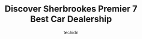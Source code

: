 ---
layout: ampstory
image: https://i0.wp.com/www.auto.or.id/wp-content/uploads/2023/06/leclerc-international-auto-0-sherbrooke-1686325703.jpeg?resize=640,853
author: techidn
featured: false
description: Sherbrooke, Quebec, Canada is a haven for Car Dealership enthusiasts, boasting an impressive array of 7 top-notch establishments. Whether youre a seasoned connoisseur or simply curious to e
title: Discover Sherbrookes Premier 7 Best Car Dealership
cover:
   title: Discover Sherbrookes Premier 7 Best Car Dealership
   subtitle: AUTO.OR.ID
   background: https://www.auto.or.id/wp-content/uploads/2023/06/leclerc-international-auto-0-sherbrooke-1686325703.jpeg

pages: 
 - layout: thirds
   top: <h1>#1 Hyundai Sherbrooke</h1>
   bottom: "<p>From the moment I stepped into their dealership I felt welcomed. All my questions were answered, even after a few phone calls and emails. I felt like a valued client whic</p>"
   background: https://www.auto.or.id/wp-content/uploads/2023/06/leclerc-international-auto-1-sherbrooke-1686325704.jpeg
   backgroundblur: true
 - layout: thirds
   top: <h1>#2 Sherbrooke Honda</h1>
   bottom: "<p>2615 Rue King O, Sherbrooke, QC J1J 2H3, Canada</p>"
   background: https://www.auto.or.id/wp-content/uploads/2023/06/leclerc-international-auto-2-sherbrooke-1686325704.jpeg
   cta:
      link: https://www.auto.or.id/discover-sherbrookes-premier-7-best-car-dealership/
      text: Discover Sherbrookes Premier 7 Best Car Dealership
 - layout: thirds
   top: <h1>#3 Occasion Beaucage Sherbrooke</h1>
   bottom: "<p>5473 Boul Bourque, Sherbrooke, QC J1N 1G8, Canada</p>"
   background: https://images.unsplash.com/photo-1494697536454-6f39e2cc972d?ixlib=rb-4.0.3&ixid=MnwxMjA3fDB8MHxwaG90by1wYWdlfHx8fGVufDB8fHx8&auto=format&fit=crop&w=640&h=853&q=80
   cta:
      link: https://www.auto.or.id/discover-sherbrookes-premier-7-best-car-dealership/
      text: Discover Sherbrookes Premier 7 Best Car Dealership
 - layout: thirds
   top: <h1>#4 Mazda De Sherbrooke</h1>
   bottom: "<p>5119 Boul Bourque, Sherbrooke, QC J1N 2K6, Canada</p>"
   background: https://images.unsplash.com/photo-1610205296127-02e7366806e4?ixlib=rb-4.0.3&ixid=MnwxMjA3fDB8MHxwaG90by1wYWdlfHx8fGVufDB8fHx8&auto=format&fit=crop&w=640&h=853&q=80
   cta:
      link: https://www.auto.or.id/discover-sherbrookes-premier-7-best-car-dealership/
      text: Discover Sherbrookes Premier 7 Best Car Dealership
 - layout: thirds
   top: <h1>#5 Thibault Chevrolet Cadillac Buick GMC</h1>
   bottom: "<p>Thibault Chevrolet Cadillac Buick GMC, 3839 Rue King O, Sherbrooke, Quebec J1L 1W7, Canada</p>"
   background: https://images.unsplash.com/photo-1502158895-0d817974dfaf?ixlib=rb-4.0.3&ixid=MnwxMjA3fDB8MHxwaG90by1wYWdlfHx8fGVufDB8fHx8&auto=format&fit=crop&w=640&h=853&q=80
   cta:
      link: https://www.auto.or.id/discover-sherbrookes-premier-7-best-car-dealership/
      text: Discover Sherbrookes Premier 7 Best Car Dealership
 - layout: thirds
   top: <h1>#6 Élite Chrysler Jeep Dodge Ram et Sherbrooke Fiat</h1>
   bottom: "<p>6138 Chem. de Saint-Élie, Sherbrooke, QC J1R 0L1, Canada</p>"
   background: https://images.unsplash.com/photo-1494363247633-927487612591?ixlib=rb-4.0.3&ixid=MnwxMjA3fDB8MHxwaG90by1wYWdlfHx8fGVufDB8fHx8&auto=format&fit=crop&w=640&h=853&q=80
   cta:
      link: https://www.auto.or.id/discover-sherbrookes-premier-7-best-car-dealership/
      text: Discover Sherbrookes Premier 7 Best Car Dealership
 - layout: thirds
   top: <h1>#7 N. V. Cloutier Inc.</h1>
   bottom: "<p>2550 Rue King O, Sherbrooke, QC J1J 2H1, Canada</p>"
   background: https://images.unsplash.com/photo-1630686120465-89debf3b32a8?ixlib=rb-4.0.3&ixid=MnwxMjA3fDB8MHxwaG90by1wYWdlfHx8fGVufDB8fHx8&auto=format&fit=crop&w=640&h=853&q=80
   cta:
      link: https://www.auto.or.id/discover-sherbrookes-premier-7-best-car-dealership/
      text: Discover Sherbrookes Premier 7 Best Car Dealership
 - layout: thirds
   middle: Continue reading...
   background: https://images.unsplash.com/photo-1607892027477-34542018abc4?ixlib=rb-4.0.3&ixid=MnwxMjA3fDB8MHxwaG90by1wYWdlfHx8fGVufDB8fHx8&auto=format&fit=crop&w=640&h=853&q=80
   cta:
      link: https://www.auto.or.id/discover-sherbrookes-premier-7-best-car-dealership/
      text: Discover Sherbrookes Premier 7 Best Car Dealership

---